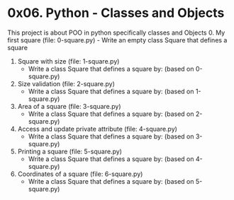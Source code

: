 # 0x06. Python - Classes and Objects
This project is about POO in python specifically classes and Objects
0. My first square (file: 0-square.py)
	- Write an empty class Square that defines a square
1. Square with size (file: 1-square.py)
	- Write a class Square that defines a square by: (based on 0-square.py)
2. Size validation (file: 2-square.py)
	- Write a class Square that defines a square by: (based on 1-square.py)
3. Area of a square (file: 3-square.py)
	- Write a class Square that defines a square by: (based on 2-square.py)
4. Access and update private attribute (file: 4-square.py)
	- Write a class Square that defines a square by: (based on 3-square.py)
5. Printing a square (file: 5-square.py)
	- Write a class Square that defines a square by: (based on 4-square.py)
6. Coordinates of a square (file: 6-square.py)
	- Write a class Square that defines a square by: (based on 5-square.py)
